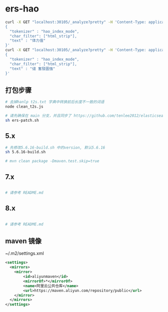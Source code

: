 
# ers-hao

```sh
curl -X GET "localhost:30105/_analyze?pretty" -H 'Content-Type: application/json' -d'
{
  "tokenizer" : "hao_index_mode",
  "char_filter": ["html_strip"],
  "text" : "体力值"
}'
curl -X GET "localhost:30105/_analyze?pretty" -H 'Content-Type: application/json' -d'
{
  "tokenizer" : "hao_index_mode",
  "char_filter": ["html_strip"],
  "text" : "㒓 奮發圖強"
}'
```

## 打包步骤

```sh
# 去掉hanlp t2s.txt 字典中转换前后长度不一致的词语
node clean_t2s.js
```

```sh
# 请先确保在 main 分支，并且同步了 https://github.com/tenlee2012/elasticsearch-analysis-hao 的最新代码
sh ers-patch.sh

```

## 5.x

```sh
# 先修改5.6.16-build.sh 中的version, 默认5.6.16
sh 5.6.16-build.sh

# mvn clean package -Dmaven.test.skip=true
```

## 7.x

```sh

# 请参考 README.md

```

## 8.x

```sh

# 请参考 README.md

```

## maven 镜像

~/.m2/settings.xml

```xml
<settings>
  <mirrors>
    <mirror>
        <id>aliyunmaven</id>
        <mirrorOf>*</mirrorOf>
        <name>阿里云公共仓库</name>
        <url>https://maven.aliyun.com/repository/public</url>
    </mirror>
  </mirrors>
</settings>
```
